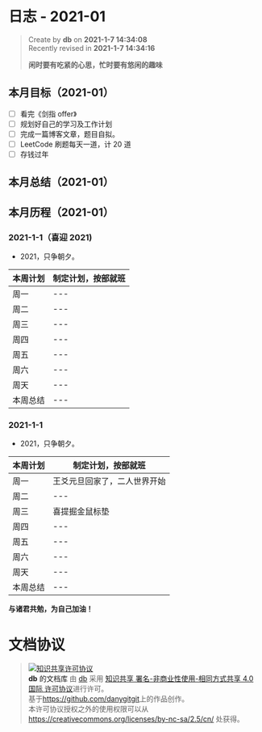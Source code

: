 # 日志 - 2021-01

> Create by **db** on **2021-1-7 14:34:08**  
> Recently revised in **2021-1-7 14:34:16**
>
> **闲时要有吃紧的心思，忙时要有悠闲的趣味**

## 本月目标（2021-01）

- [ ] 看完《剑指 offer》
- [ ] 规划好自己的学习及工作计划
- [ ] 完成一篇博客文章，题目自拟。
- [ ] LeetCode 刷题每天一道，计 20 道
- [ ] 存钱过年

## 本月总结（2021-01）

## 本月历程（2021-01）

### 2021-1-1（喜迎 2021)

- 2021，只争朝夕。

| 本周计划 | 制定计划，按部就班 |
| -------- | ------------------ |
| 周一     | ---                |
| 周二     | ---                |
| 周三     | ---                |
| 周四     | ---                |
| 周五     | ---                |
| 周六     | ---                |
| 周天     | ---                |
| 本周总结 | ---                |

### 2021-1-1

- 2021，只争朝夕。

| 本周计划 | 制定计划，按部就班           |
| -------- | ---------------------------- |
| 周一     | 王爻元旦回家了，二人世界开始 |
| 周二     | ---                          |
| 周三     | 喜提掘金鼠标垫               |
| 周四     | ---                          |
| 周五     | ---                          |
| 周六     | ---                          |
| 周天     | ---                          |
| 本周总结 | ---                          |

**与诸君共勉，为自己加油！**

# 文档协议

> <a rel="license" href="http://creativecommons.org/licenses/by-nc-sa/4.0/"><img alt="知识共享许可协议" style="border-width:0" src="https://i.creativecommons.org/l/by-nc-sa/4.0/88x31.png" /></a><br /><a xmlns:dct="http://purl.org/dc/terms/" property="dct:title">**db** 的文档库</a> 由 <a xmlns:cc="http://creativecommons.org/ns#" href="db" property="cc:attributionName" rel="cc:attributionURL">db</a> 采用 <a rel="license" href="http://creativecommons.org/licenses/by-nc-sa/4.0/">知识共享 署名-非商业性使用-相同方式共享 4.0 国际 许可协议</a>进行许可。<br />基于<a xmlns:dct="http://purl.org/dc/terms/" href="https://github.com/danygitgit" rel="dct:source">https://github.com/danygitgit</a>上的作品创作。<br />本许可协议授权之外的使用权限可以从 <a xmlns:cc="http://creativecommons.org/ns#" href="https://creativecommons.org/licenses/by-nc-sa/2.5/cn/" rel="cc:morePermissions">https://creativecommons.org/licenses/by-nc-sa/2.5/cn/</a> 处获得。
